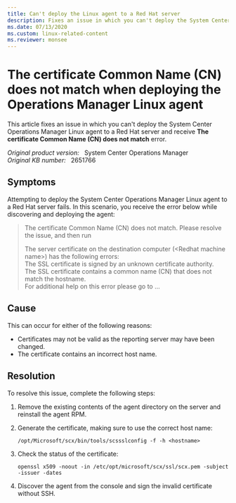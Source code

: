```yaml
---
title: Can't deploy the Linux agent to a Red Hat server
description: Fixes an issue in which you can't deploy the System Center Operations Manager Linux agent to a Red Hat server.
ms.date: 07/13/2020
ms.custom: linux-related-content
ms.reviewer: monsee
---
```

# The certificate Common Name (CN) does not match when deploying the Operations Manager Linux agent

This article fixes an issue in which you can't deploy the System Center Operations Manager Linux agent to a Red Hat server and receive **The certificate Common Name (CN) does not match** error.

_Original product version:_ &nbsp; System Center Operations Manager  
_Original KB number:_ &nbsp; 2651766

## Symptoms

Attempting to deploy the System Center Operations Manager Linux agent to a Red Hat server fails. In this scenario, you receive the error below while discovering and deploying the agent:

> The certificate Common Name (CN) does not match. Please resolve the issue, and then run
>
> The server certificate on the destination computer (\<Redhat machine name>) has the following errors:  
> The SSL certificate is signed by an unknown certificate authority.  
> The SSL certificate contains a common name (CN) that does not match the hostname.  
> For additional help on this error please go to ...

## Cause

This can occur for either of the following reasons:

- Certificates may not be valid as the reporting server may have been changed.
- The certificate contains an incorrect host name.

## Resolution

To resolve this issue, complete the following steps:

1. Remove the existing contents of the agent directory on the server and reinstall the agent RPM.
1. Generate the certificate, making sure to use the correct host name:

   `/opt/Microsoft/scx/bin/tools/scssslconfig -f -h <hostname>`

1. Check the status of the certificate:

   ```console
   openssl x509 -noout -in /etc/opt/microsoft/scx/ssl/scx.pem -subject -issuer -dates
   ```

1. Discover the agent from the console and sign the invalid certificate without SSH.

